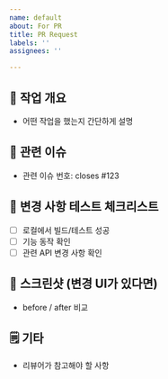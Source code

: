 ```yaml
---
name: default
about: For PR
title: PR Request
labels: ''
assignees: ''

---
```


## 📌 작업 개요
- 어떤 작업을 했는지 간단하게 설명

## 🧩 관련 이슈
- 관련 이슈 번호: closes #123

## 🧪 변경 사항 테스트 체크리스트
- [ ] 로컬에서 빌드/테스트 성공
- [ ] 기능 동작 확인
- [ ] 관련 API 변경 사항 확인

## 📸 스크린샷 (변경 UI가 있다면)
- before / after 비교

## 🗒️ 기타
- 리뷰어가 참고해야 할 사항
